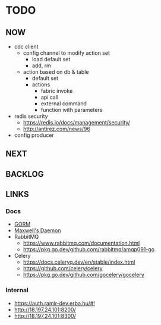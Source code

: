 # TODO

## NOW

* cdc client
  * config channel to modify action set
    * load default set
    * add, rm
  * action based on db & table
    * default set
    * actions
      * fabric invoke
      * api call
      * external command
      * function with parameters
* redis security
  * <https://redis.io/docs/management/security/>
  * <http://antirez.com/news/96>
* config producer

## NEXT

## BACKLOG

## LINKS

### Docs

* [GORM](https://gorm.io)
* [Maxwell's Daemon](https://maxwells-daemon.io)
* RabbitMQ
  * <https://www.rabbitmq.com/documentation.html>
  * <https://pkg.go.dev/github.com/rabbitmq/amqp091-go>
* Celery
  * <https://docs.celeryq.dev/en/stable/index.html>
  * <https://github.com/celery/celery>
  * <https://pkg.go.dev/github.com/gocelery/gocelery>

### Internal

* <https://auth.ramir-dev.erba.hu/#!>
* <http://18.197.24.101:8200/>
* <http://18.197.24.101:8300/>
